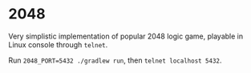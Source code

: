 # 2048

Very simplistic implementation of popular 2048 logic game, playable in Linux console through `telnet`.

Run `2048_PORT=5432 ./gradlew run`, then `telnet localhost 5432`.
